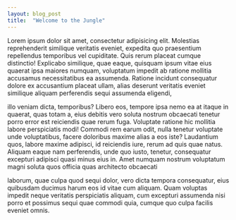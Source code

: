 ```yaml
---
layout: blog_post
title:  "Welcome to the Jungle"
---
```


Lorem ipsum dolor sit amet, consectetur adipisicing elit. Molestias reprehenderit similique veritatis eveniet, expedita quo praesentium repellendus temporibus vel cupiditate. Quis rerum placeat cumque distinctio! Explicabo similique, quae eaque, quisquam ipsum vitae eius quaerat ipsa maiores numquam, voluptatum impedit ab ratione mollitia accusamus necessitatibus ea assumenda. Ratione incidunt consequatur dolore ex accusantium placeat ullam, alias deserunt veritatis eveniet similique aliquam perferendis sequi assumenda eligendi,

illo veniam dicta, temporibus? Libero eos, tempore ipsa nemo ea at itaque in quaerat, quas totam a, eius debitis vero soluta nostrum obcaecati tenetur porro error est reiciendis quae rerum fuga. Voluptate ratione hic mollitia labore perspiciatis modi! Commodi rem earum odit, nulla tenetur voluptate unde voluptatibus, facere doloribus maxime alias a eos iste? Laudantium quos, labore maxime adipisci, id reiciendis iure, rerum ad quis quae natus. Aliquam eaque nam perferendis, unde quo iusto, tenetur, consequatur excepturi adipisci quasi minus eius in. Amet numquam nostrum voluptatum magni soluta quos officia quas architecto obcaecati

laborum, quae culpa quod sequi dolor, vero dicta tempora consequatur, eius quibusdam ducimus harum eos id vitae cum aliquam. Quam voluptas impedit neque veritatis perspiciatis aliquam, cum excepturi assumenda nisi porro et possimus sequi quae commodi quia, cumque quo culpa facilis eveniet omnis.
